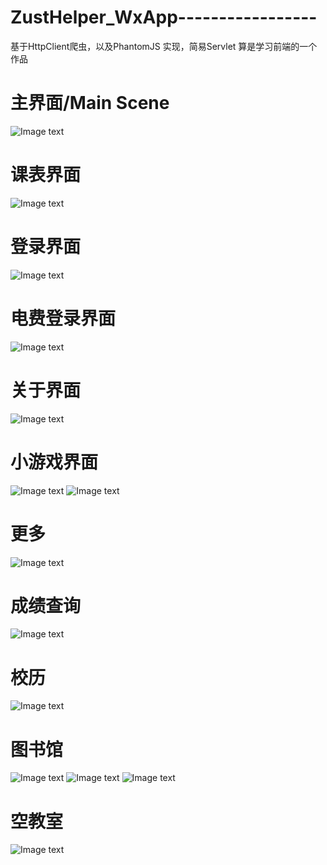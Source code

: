 # ZustHelper_WxApp-----------------
基于HttpClient爬虫，以及PhantomJS 实现，简易Servlet
算是学习前端的一个作品
# 主界面/Main Scene
![Image text](https://github.com/netbeifeng/ZustHelper_WxApp-----------------/blob/master/read%20(2).png)

# 课表界面
![Image text](https://github.com/netbeifeng/ZustHelper_WxApp-----------------/blob/master/read%20(3).png)

# 登录界面
![Image text](https://github.com/netbeifeng/ZustHelper_WxApp-----------------/blob/master/read%20(4).png)

# 电费登录界面
![Image text](https://github.com/netbeifeng/ZustHelper_WxApp-----------------/blob/master/read%20(5).png)

# 关于界面
![Image text](https://github.com/netbeifeng/ZustHelper_WxApp-----------------/blob/master/read%20(6).png)

# 小游戏界面
![Image text](https://github.com/netbeifeng/ZustHelper_WxApp-----------------/blob/master/read%20(7).png)
![Image text](https://github.com/netbeifeng/ZustHelper_WxApp-----------------/blob/master/read%20(8).png)

# 更多
![Image text](https://github.com/netbeifeng/ZustHelper_WxApp-----------------/blob/master/read%20(9).png)

# 成绩查询
![Image text](https://github.com/netbeifeng/ZustHelper_WxApp-----------------/blob/master/read%20(10).png)

# 校历
![Image text](https://github.com/netbeifeng/ZustHelper_WxApp-----------------/blob/master/read%20(11).png)

# 图书馆
![Image text](https://github.com/netbeifeng/ZustHelper_WxApp-----------------/blob/master/read%20(12).png)
![Image text](https://github.com/netbeifeng/ZustHelper_WxApp-----------------/blob/master/read%20(13).png)
![Image text](https://github.com/netbeifeng/ZustHelper_WxApp-----------------/blob/master/read%20(14).png)

# 空教室
![Image text](https://github.com/netbeifeng/ZustHelper_WxApp-----------------/blob/master/read%20(15).png)
